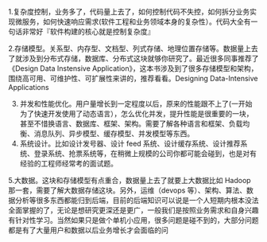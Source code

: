 

1.复杂度控制，业务多了，代码量上去了，如何控制代码不失控，如何拆分业务实现微服务，如何快速响应需求(软件工程和业务领域本身的复杂性）。代码大全有一句话非常好『软件构建的核心就是控制复杂度』

2.存储模型。关系型、内存型、文档型、列式存储、地理位置存储等。数据量上去了就涉及到分布式存储，数据库、分布式这块就够你研究了。最近很多同事推荐了《Design Data Instensive Application》，这本书涉及到了很多存储模型和架构，围绕高可用、可维护性、可扩展性来讲的，推荐看看。Designing Data-Intensive Applications

3. 并发和性能优化。用户量增长到一定程度以后，原来的性能跟不上了(一开始为了快速开发使用了动态语言），怎么优化并发，提升性能是很重要的一块，甚至不惜换语言、数据库、框架、架构。需要了解各种语言和框架、负载均衡、消息队列、异步模型、缓存模型、并发模型等东西。
4. 系统设计。比如设计发号器、设计 feed 系统、设计缓存系统、设计推荐系统、登录系统、抢票系统等，在稍微上规模的公司你都可能会碰到，也是对有经验的工程师经常考的面试题。

5.大数据。这块和存储模型有点重合，数据量上去了就要上大数据比如 Hadoop 那一套，需要了解大数据存储这块。另外，运维（devops 等）、架构、算法、数据分析等很多东西都能归到后端，目前的后端知识可以说是一个人短期内根本没法全面掌握的了，无论是想研究更深还是更广，一般我们是按照业务需求和自身兴趣有针对性学习。当然如果只是做个单机小应用，很多问题是碰不到的，大部分问题都是有了大量用户和数据以后业务增长才会面临的问
